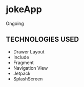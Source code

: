 # jokeApp
Ongoing

## TECHNOLOGIES USED
- Drawer Layout
- Include
- Fragment
- Navigation View
- Jetpack
- SplashScreen
